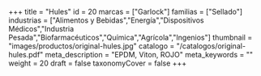 +++
title = "Hules"
id = 20
marcas = ["Garlock"]
familias = ["Sellado"]
industrias = ["Alimentos y Bebidas","Energía","Dispositivos Médicos","Industria Pesada","Biofarmacéuticos","Química","Agrícola","Ingenios"]
thumbnail = "images/productos/original-hules.jpg"
catalogo = "/catalogos/original-hules.pdf"
meta_description = "EPDM, Viton, ROJO"
meta_keywords = ""
weight = 20
draft = false
taxonomyCover = false
+++
